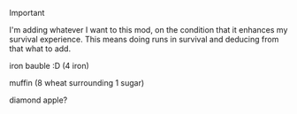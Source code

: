 > [!IMPORTANT]
> I'm adding whatever I want to this mod, on the condition that it enhances my survival experience. This means doing
> runs in survival and deducing from that what to add.

iron bauble :D (4 iron)

muffin (8 wheat surrounding 1 sugar)

diamond apple?